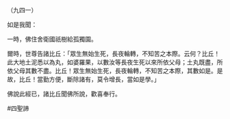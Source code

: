 （九四一）

如是我聞：

一時，佛住舍衛國祇樹給孤獨園。

爾時，世尊告諸比丘：「眾生無始生死，長夜輪轉，不知苦之本際。云何？比丘！此大地土泥悉以為丸，如婆羅果，以數汝等長夜生死以來所依父母；土丸既盡，所依父母其數不盡。比丘！眾生無始生死，長夜輪轉，不知苦之本際，其數如是。是故，比丘！當勤方便，斷除諸有，莫令增長，當如是學。」

佛說此經已，諸比丘聞佛所說，歡喜奉行。



#四聖諦
